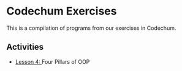 # Codechum Exercises
This is a compilation of programs from our exercises in Codechum.

## Activities
- [Lesson 4: ](https://github.com/MarkApitan/College-Programs/tree/main/First-Year-Programs/Obeject-Oriented-Programming/Codechum_Exercises/Lesson-04) Four Pillars of OOP
